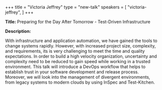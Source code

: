 +++
title = "Victoria Jeffrey"
type = "new-talk"
speakers = [
        "victoria-jeffrey",
]
+++
<div class="col-12">
<p><strong>Title:</strong> Preparing for the Day After Tomorrow - Test-Driven Infrastructure</p>

<p><strong>Description:</strong></p>

<p>With infrastructure and application automation, we have gained the tools to change systems rapidly. However, with increased project size, complexity, and requirements, its is very challenging to meet the time and quality expectations. In order to build a high velocity organization, uncertainty and complexity need to be reduced to gain speed while working in a trusted environment. This talk will introduce a DevOps workflow that helps to establish trust in your software development and release process. Moreover, we will look into the management of divergent environments, from legacy systems to modern clouds by using InSpec and Test-Kitchen.</p>

</div>